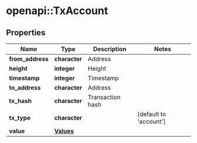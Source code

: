 # openapi::TxAccount


## Properties
Name | Type | Description | Notes
------------ | ------------- | ------------- | -------------
**from_address** | **character** | Address | 
**height** | **integer** | Height | 
**timestamp** | **integer** | Timestamp | 
**to_address** | **character** | Address | 
**tx_hash** | **character** | Transaction hash | 
**tx_type** | **character** |  | [default to &#39;account&#39;]
**value** | [**Values**](values.md) |  | 


